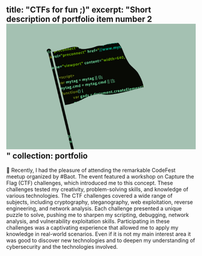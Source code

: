 
title: "CTFs for fun ;)"
excerpt: "Short description of portfolio item number 2 <br/><img src='/images/Nulab-Capture-the-Flag-CTF-Challenge-Blog.png'>"
collection: portfolio
---

🌟 Recently, I had the pleasure of attending the remarkable CodeFest meetup organized by #Baot. The event featured a workshop on Capture the Flag (CTF) challenges, which introduced me to this concept. These challenges tested my creativity, problem-solving skills, and knowledge of various technologies.
The CTF challenges covered a wide range of subjects, including cryptography, steganography, web exploitation, reverse engineering, and network analysis. Each challenge presented a unique puzzle to solve, pushing me to sharpen my scripting, debugging, network analysis, and vulnerability exploitation skills.
Participating in these challenges was a captivating experience that allowed me to apply my knowledge in real-world scenarios. Even if it is not my main interest area it was good to discover new technologies and to deepen my understanding of cybersecurity and the technologies involved.

